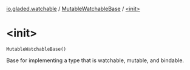 [io.gladed.watchable](../index.md) / [MutableWatchableBase](index.md) / [&lt;init&gt;](./-init-.md)

# &lt;init&gt;

`MutableWatchableBase()`

Base for implementing a type that is watchable, mutable, and bindable.

